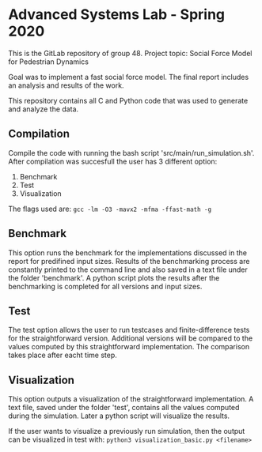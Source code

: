 # Advanced Systems Lab - Spring 2020
This is the GitLab repository of group 48.
Project topic: Social Force Model for Pedestrian Dynamics

Goal was to implement a fast social force model. The final report includes an analysis and results of the work.

This repository contains all C and Python code that was used to generate and analyze the data.


## Compilation
Compile the code with running the bash script 'src/main/run_simulation.sh'. After compilation was succesfull the user has 3 different option:
1. Benchmark
2. Test
3. Visualization

The flags used are:
`gcc -lm -O3 -mavx2 -mfma -ffast-math -g`

## Benchmark
This option runs the benchmark for the implementations discussed in the report for predifined input sizes. Results of the benchmarking process are constantly printed to the command line and also saved in a text file under the folder 'benchmark'. A python script plots the results after the benchmarking is completed for all versions and input sizes.

## Test
The test option allows the user to run testcases and finite-difference tests for the straightforward version. Additional versions will be compared to the values computed by this straightforward implementation. The comparison takes place after eacht time step.

## Visualization
This option outputs a visualization of the straightforward implementation. A text file, saved under the folder 'test', contains all the values computed during the simulation. Later a python script will visualize the results.

If the user wants to visualize a previously run simulation, then the output can be visualized in test with:
`python3 visualization_basic.py <filename>`





